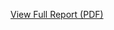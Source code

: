 [View Full Report (PDF)](https://github.com/Habibamomen/CapstoneProject/raw/main/Capstone_Project_Report.pdf)
